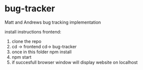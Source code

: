 # bug-tracker
Matt and Andrews bug tracking implementation

install instructions frontend:

1. clone the repo
2. cd -> frontend cd-> bug-tracker 
3. once in this folder npm install
4. npm start
5. if succesfull browser window will display website on localhost

